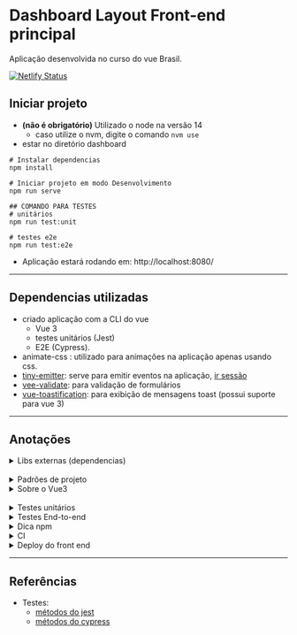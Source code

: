 # Dashboard Layout Front-end principal
Aplicação desenvolvida no curso do vue Brasil.

[![Netlify Status](https://api.netlify.com/api/v1/badges/2f0af836-7665-4935-9c85-b5447380fd71/deploy-status)](https://app.netlify.com/sites/brian-izaki-feedbacker-dashboard/deploys)

## Iniciar projeto
- **(não é obrigatório)** Utilizado o node na versão 14
  - caso utilize o nvm, digite o comando `nvm use`
- estar no diretório dashboard
```shell
# Instalar dependencias
npm install

# Iniciar projeto em modo Desenvolvimento
npm run serve

## COMANDO PARA TESTES
# unitários
npm run test:unit

# testes e2e
npm run test:e2e
```
- Aplicação estará rodando em: http://localhost:8080/

---

## Dependencias utilizadas
- criado aplicação com a CLI do vue
  - Vue 3
  - testes unitários (Jest) 
  - E2E (Cypress).
- animate-css : utilizado para animações na aplicação apenas usando css.
- [tiny-emitter](https://github.com/scottcorgan/tiny-emitter#readme): serve para emitir eventos na aplicação, [ir sessão](/#sobre-vue3)
- [vee-validate](https://vee-validate.logaretm.com/v3): para validação de formulários
- [vue-toastification](): para exibição de mensagens toast (possui suporte para vue 3)

---

## Anotações

<details>
  <summary>Libs externas (dependencias)</summary>

### Vee-validate
- utilizado no [modal de login](./src/components/ModalLogin/index.vue)
- na versão mais nova ele possui integração com o Vue 3
  - é possível utilizar hooks para validação

### vue-toastification
- utilizado para mostrar mensagens toast na aplicação
- é necessário configurar ele no nosso [main.js](./src/main.js), adicionando imports do css e do global dele.

</details>

<br />

<details>
  <summary>Padrões de projeto</summary>

### arquivos de view
- os diretórios na view representam uma página, e o componente da página é o arquivo `index.vue` de cada diretório
- outros arquivos de componentes dentro delas são subcomponentes do componenten principal (`index.vue`).
- no caso da home, por questões do header ser diferente que das páginas de área logada, o header dela ficou como subcomponente.

### Para modal
- component factory: a ideia principal seria um componente responsável por verificar qual modal que deseja utilizar, que o factory irá entregar.

- para ativar o modal ele foi montado como um serviço, mas que na vdd é um evento por trás. [arquivo useModal](./src/hooks/useModal.js)

</details>


<details>
  <summary> Sobre o Vue3 </summary>

- está sendo utilizado setup ao invés da options API (atributos methods, computed, watch...)
- não possui mais events, é necessário utiliza lib de terceiros (no projeto utiliza o `tiny-emitter`).

### Suspense
- utilizada no componenete [Feedbacks](./src/views/Feedbacks/index.vue)
- contexto: os browsers são single thread, e eles fazem renderização do html, css, handling de JS, tudo nessa mesma thread.
- a ideia do suspense é fazer o que fala no contexto, de uma maneira que possamos ter maior controle quando muitas atividades estão fazendo ao mesmo tempo. ex: desenhadndo CSS e handling de JS
- ele tem melhor funcionamento quando a aplicação é muito grande.
- para utilzar ela
  - é necessário utilizar a tag `templates` e declarar quem é o `#default` é quem é `#fallback`(seria o loading)
- utilizando ele, foi possível tornar o setup em uma função assíncrona no componente [Filters](./src/views/Feedbacks/Filters.vue)

</details>

<br />

<details>
  <summary> Testes unitários </summary>

### Testes unitários com Jest

- eles estão ficando junto com  o arquivo a ser testado
- é necessário configurar o arquivo do jest config para que procure pelos arquivos em todo o diretório, pois estamos colocando os arquivos de teste unitário perto do arquivo a ser testado.
- para realizar os testes utilize o comando `npm run test:unit`

- _"erro dos métodos do jest não serem achados"_, são alertas do eslint, pois os métodos do jest são salvos no node de forma global em momento de execução deles (quando rodar o script do npm run).
  - para corrigir deve alterar o config do eslint para:
    ```javascript
    overrides: [
      {
        files: [
          '**/*.spec.js'
        ],
        env: {
          jest: true
        }
      }
    ]
    ```

- testes com anotações:
  - [Home.spec.js](src/views/Home/Home.spec.js)
  - [auth.spec.js](src/services/auth.spec.js)
  - [user.spec.js](src/store/user.spec.js)
  - teste do store: [HeaderLogged.spec.js](src/components/HeaderLogged/HeaderLogged.spec.js)

- vocabulário:
  - **snapshot**: seria uma "fotografia" do código gerado e compilado pela lib do teste. Ele que é o responsável de poder verificar se o conteudo do html foi alterado ou n.

- comandos utilizados no projeto:
```shell
# comando regerar snapshots
npm run test:unit -- -u
```

</details>

<details>
  <summary> Testes End-to-end </summary>

### Teste com Cypress

- utiliza a lib do Cypress
- estrutura de testes é semelhante ao de testes unitários
- `cypress run`: o cypress além dos teste também vai **gerar relatórios**
  - é necessário que o front end a ser testado esteja rodando em outro terminal.
  - gera: **vídeos**

- comandos: 
```shell
# executando cypress no projeto para gerar relatórios (deve utilizar o cifrão)
$(npm bin)/cypress run
```

</details>

</details>

<details>
  <summary> Dica npm </summary>

### Dica npm

- no teste com cypress, posso utilizar diretamente o cypress que tem no `node_modules`. Mas é necessário passar o caminho 
  corretamente, o npm permite ver o caminho do node_modules basta digitar `npm bin`

- comandos: 
```shell
# ver caminho dos binarios no node_modules
npm bin

# executando uma lib através dos binarios
$(npm bin)/cypress run
```

</details>


<details>
  <summary> CI </summary>

### CI (Continous Integration) com o github

- foi criado no diretório raiz o diretório `.github/workflow` com arquivos `.yml` para realizar as ações com o github actions
- nos arquivos `.yml` são feitos os `steps`(passos) que o CI irá fazer pra realizar os testes.

</details>


<details>
  <summary> Deploy do front end </summary>

### build
- caso **tailwind**
  - o build ficará muito grande caso não use o `purge`. Para evitar isso, é necessário passar no `tailwind.config.js` dentro de `purge` os arquivos que tem css e no build será colocado
    apenas as classes utilizadas no arquivo
  - **_obs_**: classes que forem passadas usando template string não são lidas pelo tailwind e isso **resulta na remoção delas durante o build**.
    ```js
    // errado
    color = 'blue'    
    <div :class="`bg-${color}`"></div>
    
    // certo
    color2 = 'bg-color'
    <div :class="color2"></div>
    ```

### redirects
- o comportamento de SPA no vue utiliza o `#` para redirecionamentos
  - como nesse projeto utiliza o webHistory evitando o `#` é necessário criar o arquivo `public/_redirects` para evitar o `404`

### Docker file
- tem o objetivo de compilar uma imagem docker pra q fique mais fácil no momento de subir na cloud

- foi feito 2 processos para o dockerfile, (multi staging builds)
  - 1 pro build da aplicação
  - 2 pra subir o nginx
  - Os processos foram feitos para que no nginx não precise realizar o build com node_modules novamente e **ter apenas o dist** dentro do nginx.

- após criar o dockerfile, foi feito build com docker para gerar uma imagem do front-end
  ```shell
  docker build -t feedbacker-dashboard .
  
  ## ver o build do nginx (80 é a porta padrão do ngnix)
  # a aplicação irá roda em http://localhost:80
  docker run -p 80:80 feedbacker-dashboard
  ```
</details>

---

## Referências

- Testes:
  - [métodos do jest](https://jestjs.io/pt-BR/docs/api)
  - [métodos do cypress](https://docs.cypress.io/api/table-of-contents)